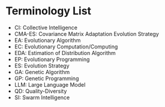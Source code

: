 # Terminology List

* CI: Collective Intelligence
* CMA-ES: Covariance Matrix Adaptation Evolution Strategy
* EA: Evolutionary Algorithm
* EC: Evolutionary Computation/Computing
* EDA: Estimation of Distribution Algorithm
* EP: Evolutionary Programming
* ES: Evolution Strategy
* GA: Genetic Algorithm
* GP: Genetic Programming
* LLM: Large Language Model
* QD: Quality-Diversity
* SI: Swarm Intelligence
